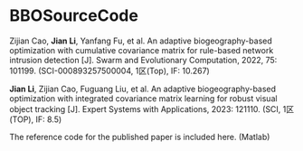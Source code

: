 # BBOSourceCode

Zijian Cao, **Jian Li**, Yanfang Fu, et al. An adaptive biogeography-based optimization with cumulative covariance matrix for rule-based network intrusion detection [J]. Swarm and Evolutionary Computation, 2022, 75: 101199. (SCI-000893257500004, 1区(Top), IF: 10.267)

**Jian Li**, Zijian Cao, Fuguang Liu, et al. An adaptive biogeography-based optimization with integrated covariance matrix learning for robust visual object tracking [J]. Expert Systems with Applications, 2023: 121110. (SCI, 1区(TOP), IF: 8.5)

The reference code for the published paper is included here. (Matlab)
